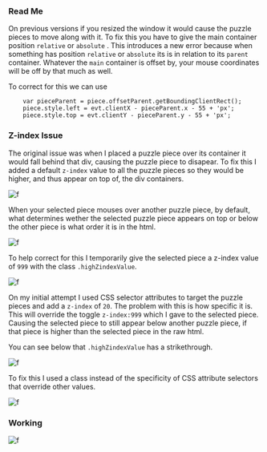 
### Read Me

On previous versions if you resized the window it would cause the puzzle pieces to move along with it. To fix this you have to give the main container position `relative` or `absolute` . This introduces a new error because when something has position `relative` or `absolute` its is in relation to its `parent` container. Whatever the `main` container is offset by, your mouse coordinates will be off by that much as well. 

To correct for this we can use 
```
	var pieceParent = piece.offsetParent.getBoundingClientRect();
	piece.style.left = evt.clientX - pieceParent.x - 55 + 'px';
	piece.style.top = evt.clientY - pieceParent.y - 55 + 'px';
 ```



### Z-index Issue

The original issue was when I placed a puzzle piece over its container it would fall behind that div, causing the puzzle piece to disapear. To fix this I added a default `z-index` value to all the puzzle pieces so they would be higher, and thus appear on top of, the div containers.

![f](https://imgur.com/EYRSOh6.gif)

When your selected piece mouses over another puzzle piece, by default, what determines wether the selected puzzle piece appears on top or below the other piece is what order it is in the html. 

![f](https://imgur.com/pLN4YrC.png)

To help correct for this I temporarily give the selected piece a z-index value of `999` with the class `.highZindexValue`. 

![f](https://imgur.com/AcusiIu.png)

On my initial attempt I used CSS selector attributes to target the puzzle pieces and add a `z-index` of `20`. The problem with this is how specific it is. This will override the toggle `z-index:999` which I gave to the selected piece. Causing the selected piece to still appear below another puzzle piece, if that piece is higher than the selected piece in the raw html.

You can see below that `.highZindexValue` has a strikethrough. 

![f](https://imgur.com/crEeXNo.gif)

To fix this I used a class instead of the specificity of CSS attribute selectors that override other values.

![f](https://imgur.com/G1EW3iz.png)

### Working


![f](https://imgur.com/rdnMHyT.gif)
